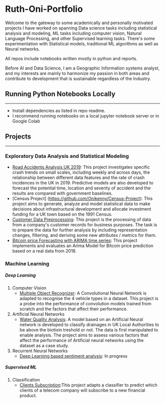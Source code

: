 # Ruth-Oni-Portfolio

Welcome to the gateway to some academically and personally motivated projects I have worked on spanning Data science tasks including statistical analysis and modeling, ML tasks including computer vision, Natural Language Processing, and other Supervised learning tasks. There's some experimentation with Statistical models, traditional ML algorithms as well as Neural networks.

All repos include notebooks written mostly in python and reports. 

Before AI and Data Science, I am a Geographic Information systems analyst, and my interests are mainly to harmonize my passion in both areas and contribute to development that is sustainable regardless of the Industry.

## Running Python Notebooks Locally
****
- Install dependencies as listed in repo readme.
- I recommend running notebooks on a local jupyter notebook server or in Google Colab

## Projects
****
### Exploratory Data Analysis and Statistical Modeling
- [Road Accidents Analysis UK 2019](https://github.com/Onikenny/UK_Road_Traffic_Accidents-2019): This project investigates specific crash trends on small scales, including weekly and across days, the relationship between different data features and the rate of crash incidences in the UK in 2019. Predictive models are also developed to forecast the potential time, location and severity of accident and the results are compared with government baselines.
- [Census Project] (https://github.com/Onikenny/Census-Project): This project aims to generate, analyze and model statistical data to make decisions about infrastructural development and allocate investment funding for a UK town based on the 1991 Census.
- [Customer Data Preprocessing](https://github.com/Onikenny/Customer-Data-Preprocessing): This project is the processing of data from a company's customer records for business purposes. The task is to prepare the data for further analysis by including representation changes, filtering, and deriving some new attributes / metrics for them.
- [Bitcoin price Forecasting with ARIMA time series](https://github.com/Onikenny/ARIMA-Time-Series-Bitcoin-forecasting): This project implements and evaluates an Arima Model for Bitcoin price prediction based on a real data from 2018.

### Machine Learning

##### Deep Learning
1. Computer Vision
   - [Multiple Object Recognizer](https://github.com/Onikenny/Multiple-Object-Recognizer): A Convolutional Neural Network is adapted to recognise the 4 vehicle types in a dataset. This project is a probe into the performance of convolution models trained from scratch and the factors that affect their performance.
2. Artificial Neural Networks 
   - [Water Quality Analysis](https://github.com/Onikenny/Water-Quality-Analysis): A model based on an Artificial Neural network is developed to classify drainages in UK Local Authorities to be above the biotixin treshold or not. The data is first manipulated to enable analysis. The project aims to assess various factors that affect the performance of Artificial neural networks using the dataset as a case study.
3. Recurrent Neural Networks 
   - [Deep Learning based sentiment analysis](): In progress
   
##### Supervised ML
1. Classification
   - [Clients Subscription](https://github.com/Onikenny/clients-subscription-model):This project adapts a classifier to predict which clients of a telecom company will subscribe to a new financial product.
     
